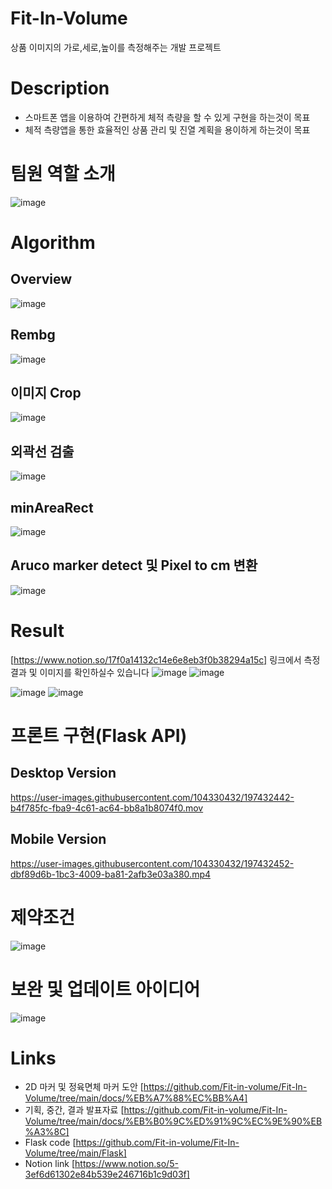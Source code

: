 # Fit-In-Volume
상품 이미지의 가로,세로,높이를 측정해주는 개발 프로젝트
# Description
- 스마트폰 앱을 이용하여 간편하게 체적 측량을 할 수 있게 구현을 하는것이 목표
- 체적 측량앱을 통한 효율적인 상품 관리 및 진열 계획을 용이하게 하는것이 목표
# 팀원 역할 소개 
![image](https://user-images.githubusercontent.com/104330432/197435958-ad756fdb-c542-4fb4-8952-e48b0ab4fa45.png)

# Algorithm
## Overview
![image](https://user-images.githubusercontent.com/104330432/197434301-e5ef9d99-dbae-4932-b057-7ebb76a92938.png)
## Rembg
![image](https://user-images.githubusercontent.com/104330432/197434660-c2fbbafc-94ed-417a-88c5-bb9a38b15e25.png)
## 이미지 Crop
![image](https://user-images.githubusercontent.com/104330432/197434733-3e9b629d-5366-4667-a622-a91a76053a5b.png)
## 외곽선 검출
![image](https://user-images.githubusercontent.com/104330432/197434806-b397e9f7-31ed-425e-bd09-a5452fd080b4.png)
## minAreaRect
![image](https://user-images.githubusercontent.com/104330432/197434867-60534ac3-8aee-4214-a85f-e0d8d5167fc5.png)
## Aruco marker detect 및 Pixel to cm 변환
![image](https://user-images.githubusercontent.com/104330432/197435037-007116a3-3da2-4691-bfc5-9f27386dab29.png)

# Result
[https://www.notion.so/17f0a14132c14e6e8eb3f0b38294a15c] 링크에서 측정 결과 및 이미지를 확인하실수 있습니다
![image](https://user-images.githubusercontent.com/104330432/197435201-56730df9-80d1-47e5-9161-c98aeb15e0dc.png)
![image](https://user-images.githubusercontent.com/104330432/197435222-58e466fd-0d1b-428b-9220-02f5fe8d0028.png)

![image](https://user-images.githubusercontent.com/104330432/197435265-93be62b7-d48a-4352-aede-2e9529dfeb59.png)
![image](https://user-images.githubusercontent.com/104330432/197435282-a6590ef6-622e-4754-8851-1917dcfd01b4.png)

# 프론트 구현(Flask API)
## Desktop Version
https://user-images.githubusercontent.com/104330432/197432442-b4f785fc-fba9-4c61-ac64-bb8a1b8074f0.mov
## Mobile Version
https://user-images.githubusercontent.com/104330432/197432452-dbf89d6b-1bc3-4009-ba81-2afb3e03a380.mp4

# 제약조건
![image](https://user-images.githubusercontent.com/104330432/197435338-453dc5aa-6663-4dd7-a042-7cca75ea6c54.png)

# 보완 및 업데이트 아이디어
![image](https://user-images.githubusercontent.com/104330432/197435364-6afbb608-8118-47f5-bac0-0e8a678ec8ce.png)

# Links
- 2D 마커 및 정육면체 마커 도안 [https://github.com/Fit-in-volume/Fit-In-Volume/tree/main/docs/%EB%A7%88%EC%BB%A4]
- 기획, 중간, 결과 발표자료 [https://github.com/Fit-in-volume/Fit-In-Volume/tree/main/docs/%EB%B0%9C%ED%91%9C%EC%9E%90%EB%A3%8C]
- Flask code [https://github.com/Fit-in-volume/Fit-In-Volume/tree/main/Flask]
- Notion link [https://www.notion.so/5-3ef6d61302e84b539e246716b1c9d03f]
